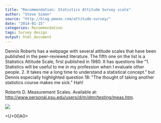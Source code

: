 ```yaml
---
title: "Recommendation: Statistics Attitude Survey scale"
author: "Steve Simon"
source: "http://blog.pmean.com/attitude-survey/"
date: "2014-01-15"
categories: Recommendation
tags: Survey design
output: html_document
---
```


Dennis Roberts has a webpage with several attitude scales that have been
published in the peer-reviewed literature. The fifth one on the list is
a Statistics Attitude Scale, first published in 1980. It has questions
like "1. Statistics will be useful to me in my profession when I
evaluate other people. 2. It takes me a long time to understand a
statistical concept." but Dennis especially highlighted question 18:
"The thought of taking another statistics course makes me sick."
Hah!

<!---More--->

Roberts D. Measurement Scales. Available at:
<http://www.personal.psu.edu/users/d/m/dmr/testing/meas.htm>.

![](http://www.pmean.com/images/images/14/attitude-survey01.png)



<U+00A0>



